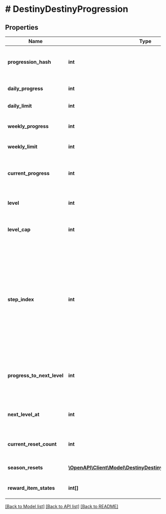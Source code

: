# # DestinyDestinyProgression

## Properties

Name | Type | Description | Notes
------------ | ------------- | ------------- | -------------
**progression_hash** | **int** | The hash identifier of the Progression in question. Use it to look up the DestinyProgressionDefinition in static data. | [optional]
**daily_progress** | **int** | The amount of progress earned today for this progression. | [optional]
**daily_limit** | **int** | If this progression has a daily limit, this is that limit. | [optional]
**weekly_progress** | **int** | The amount of progress earned toward this progression in the current week. | [optional]
**weekly_limit** | **int** | If this progression has a weekly limit, this is that limit. | [optional]
**current_progress** | **int** | This is the total amount of progress obtained overall for this progression (for instance, the total amount of Character Level experience earned) | [optional]
**level** | **int** | This is the level of the progression (for instance, the Character Level). | [optional]
**level_cap** | **int** | This is the maximum possible level you can achieve for this progression (for example, the maximum character level obtainable) | [optional]
**step_index** | **int** | Progressions define their levels in \&quot;steps\&quot;. Since the last step may be repeatable, the user may be at a higher level than the actual Step achieved in the progression. Not necessarily useful, but potentially interesting for those cruising the API. Relate this to the \&quot;steps\&quot; property of the DestinyProgression to see which step the user is on, if you care about that. (Note that this is Content Version dependent since it refers to indexes.) | [optional]
**progress_to_next_level** | **int** | The amount of progression (i.e. \&quot;Experience\&quot;) needed to reach the next level of this Progression. Jeez, progression is such an overloaded word. | [optional]
**next_level_at** | **int** | The total amount of progression (i.e. \&quot;Experience\&quot;) needed in order to reach the next level. | [optional]
**current_reset_count** | **int** | The number of resets of this progression you&#39;ve executed this season, if applicable to this progression. | [optional]
**season_resets** | [**\OpenAPI\Client\Model\DestinyDestinyProgressionResetEntry[]**](DestinyDestinyProgressionResetEntry.md) | Information about historical resets of this progression, if there is any data for it. | [optional]
**reward_item_states** | **int[]** | Information about historical rewards for this progression, if there is any data for it. | [optional]

[[Back to Model list]](../../README.md#models) [[Back to API list]](../../README.md#endpoints) [[Back to README]](../../README.md)
